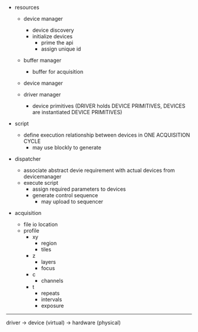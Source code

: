 
- resources
    - device manager
        - device discovery
        - initialize devices
            - prime the api
            - assign unique id

    - buffer manager
        - buffer for acquisition

    - device manager
    
    - driver manager
        - device primitives
            (DRIVER holds DEVICE PRIMITIVES, DEVICES are instantiated DEVICE PRIMITIVES)

- script
    - define execution relationship between devices in ONE ACQUISITION CYCLE
        - may use blockly to generate
    
- dispatcher
    - associate abstract devie requirement with actual devices from devicemanager
    - execute script
        - assign required parameters to devices
        - generate control sequence
            - may upload to sequencer

- acquisition
    - file io location
    - profile 
        - xy
            - region
            - tiles
        - z
            - layers
            - focus
        - c
            - channels
        - t
            - repeats
            - intervals
            - exposure

---

driver -> device (virtual) -> hardware (physical)